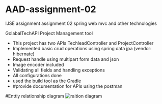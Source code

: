 # AAD-assignment-02
IJSE assignment assignment 02 spring web mvc and other technologies

GolabalTechAPI Project Management tool

  - This project has two APIs TechleadController and ProjectController
  - Implemented basic crud operations using spring data jpa (vendor: hibernate)
  - Request handle using multipart form data and json
  - Image encoder included
  - Validating all fields and handling exceptions
  - All configurations done
  - used the build tool as the Gradle
  - #provide documentation for APIs using the postman

#Enttiy relationship diagram
![raltion diagram](https://github.com/Shivantha56/AAD-assignment-02/assets/111634293/9df6f515-0172-4f25-a934-9e38ad54c5ae)

